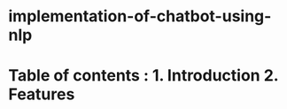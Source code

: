 # implementation-of-chatbot-using-nlp
<h1> Table of contents :
  1. Introduction
  2. Features
</h1>
